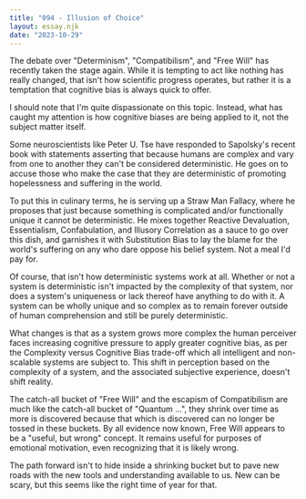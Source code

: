 ```yaml
---
title: "094 - Illusion of Choice"
layout: essay.njk
date: "2023-10-29"
---
```


The debate over "Determinism", "Compatibilism", and "Free Will" has recently taken the stage again. While it is tempting to act like nothing has really changed, that isn't how scientific progress operates, but rather it is a temptation that cognitive bias is always quick to offer.

I should note that I'm quite dispassionate on this topic. Instead, what has caught my attention is how cognitive biases are being applied to it, not the subject matter itself.

Some neuroscientists like Peter U. Tse have responded to Sapolsky's recent book with statements asserting that because humans are complex and vary from one to another they can't be considered deterministic. He goes on to accuse those who make the case that they are deterministic of promoting hopelessness and suffering in the world.

To put this in culinary terms, he is serving up a Straw Man Fallacy, where he proposes that just because something is complicated and/or functionally unique it cannot be deterministic. He mixes together Reactive Devaluation, Essentialism, Confabulation, and Illusory Correlation as a sauce to go over this dish, and garnishes it with Substitution Bias to lay the blame for the world's suffering on any who dare oppose his belief system. Not a meal I'd pay for.

Of course, that isn't how deterministic systems work at all. Whether or not a system is deterministic isn't impacted by the complexity of that system, nor does a system's uniqueness or lack thereof have anything to do with it. A system can be wholly unique and so complex as to remain forever outside of human comprehension and still be purely deterministic.

What changes is that as a system grows more complex the human perceiver faces increasing cognitive pressure to apply greater cognitive bias, as per the Complexity versus Cognitive Bias trade-off which all intelligent and non-scalable systems are subject to. This shift in perception based on the complexity of a system, and the associated subjective experience, doesn't shift reality.

The catch-all bucket of "Free Will" and the escapism of Compatibilism are much like the catch-all bucket of "Quantum ...", they shrink over time as more is discovered because that which is discovered can no longer be tossed in these buckets. By all evidence now known, Free Will appears to be a "useful, but wrong" concept. It remains useful for purposes of emotional motivation, even recognizing that it is likely wrong.

The path forward isn't to hide inside a shrinking bucket but to pave new roads with the new tools and understanding available to us. New can be scary, but this seems like the right time of year for that.